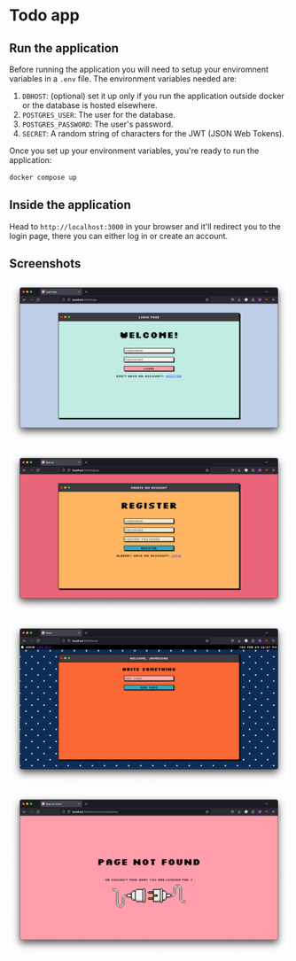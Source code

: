 # Todo app

## Run the application

Before running the application you will need to setup 
your enviromnent variables in a `.env` file. The environment variables needed are:
1. `DBHOST`: (optional) set it up only if you run the application outside docker or the database is hosted elsewhere.
2. `POSTGRES_USER`: The user for the database.
3. `POSTGRES_PASSWORD`: The user's password.
4. `SECRET`: A random string of characters for the JWT (JSON Web Tokens).

Once you set up your environment variables, you're ready to run the application:
```bash
docker compose up
```

## Inside the application
Head to `http://localhost:3000` in your browser and it'll redirect you to the login page, there you can either log in or create an account.

## Screenshots

![Login page](assets/screenshot_1.png "Login page")

![Sign up page](assets/screenshot_2.png "Sign up page")

![Home page](assets/screenshot_3.png "Home page")

![Page not found](assets/screenshot_4.png "Page not found")